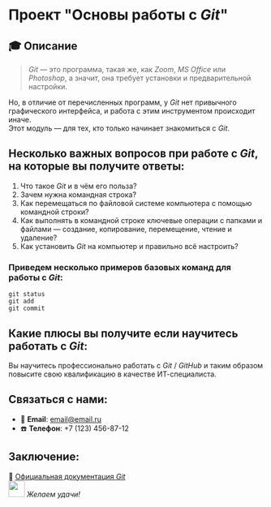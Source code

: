 # Проект "Основы работы с _Git_"
## :mortar_board: Описание
> _Git_ — это программа, такая же, как _Zoom_, _MS Office_ или _Photoshop_, а значит, она требует установки и предварительной настройки.

Но, в отличие от перечисленных программ, у _Git_ нет привычного графического интерфейса, и работа с этим инструментом происходит иначе. \
Этот модуль — для тех, кто только начинает знакомиться с _Git_.
## Несколько важных вопросов при работе с _Git_, на которые вы получите ответы:
1. Что такое _Git_ и в чём его польза?
2. Зачем нужна командная строка?
3. Как перемещаться по файловой системе компьютера с помощью командной строки?
4. Как выполнять в командной строке ключевые операции с папками и файлами — создание, копирование, перемещение, чтение и удаление?
5. Как установить _Git_ на компьютер и правильно всё настроить?
### Приведем несколько примеров базовых команд для работы с _Git_:
```
git status
git add
git commit
```
## Какие плюсы вы получите если научитесь работать с _Git_:
Вы научитесь профессионально работать с _Git_ / _GitHub_ и таким образом повысите свою квалификацию в качестве ИТ-специалиста.
## Связаться с нами:
* :email: **Email**: email@email.ru
* :phone: **Телефон**: +7 (123) 456-87-12
## Заключение:
:memo: [Официальная документация _Git_](https://docs.github.com/ru/get-started "Перейти на официальный сайт https://docs.github.com/ru/") \
<img src="https://github.com/blackcater/blackcater/raw/main/images/Hi.gif" height="32"/> _Желаем удачи!_ 
